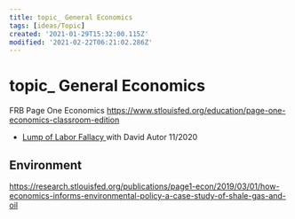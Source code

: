 ```yaml
---
title: topic_ General Economics
tags: [ideas/Topic]
created: '2021-01-29T15:32:00.115Z'
modified: '2021-02-22T06:21:02.286Z'
---
```


# topic_ General Economics

FRB Page One Economics
https://www.stlouisfed.org/education/page-one-economics-classroom-edition

- [Lump of Labor Fallacy ](https://research.stlouisfed.org/publications/page1-econ/2020/11/02/examining-the-lump-of-labor-fallacy-using-a-simple-economic-model) with David Autor 11/2020



## Environment

https://research.stlouisfed.org/publications/page1-econ/2019/03/01/how-economics-informs-environmental-policy-a-case-study-of-shale-gas-and-oil
